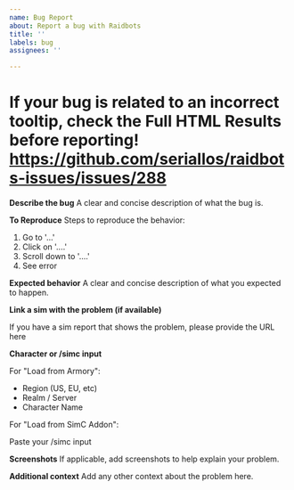 ```yaml
---
name: Bug Report
about: Report a bug with Raidbots
title: ''
labels: bug
assignees: ''

---
```


# If your bug is related to an incorrect tooltip, check the Full HTML Results before reporting! https://github.com/seriallos/raidbots-issues/issues/288

**Describe the bug**
A clear and concise description of what the bug is.

**To Reproduce**
Steps to reproduce the behavior:
1. Go to '...'
2. Click on '....'
3. Scroll down to '....'
4. See error

**Expected behavior**
A clear and concise description of what you expected to happen.

**Link a sim with the problem (if available)**

If you have a sim report that shows the problem, please provide the URL here

**Character or /simc input**

For "Load from Armory":

* Region (US, EU, etc)
* Realm / Server
* Character Name

For "Load from SimC Addon":

Paste your /simc input

**Screenshots**
If applicable, add screenshots to help explain your problem.

**Additional context**
Add any other context about the problem here.
